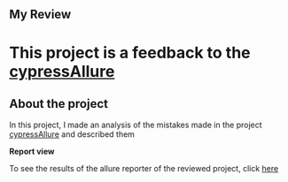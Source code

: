 ## My Review

# This project is a feedback to the [cypressAllure](https://github.com/AZANIR/cypressAllure)

## About the project

In this project, I made an analysis of the mistakes made in the project [cypressAllure](https://github.com/AZANIR/cypressAllure) and described them

**Report view**

To see the results of the allure reporter of the reviewed project, click [here](https://azanir.github.io/cypressAllure/)